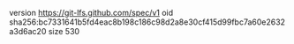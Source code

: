 version https://git-lfs.github.com/spec/v1
oid sha256:bc7331641b5fd4eac8b198c186c98d2a8e30cf415d99fbc7a60e2632a3d6ac20
size 530
